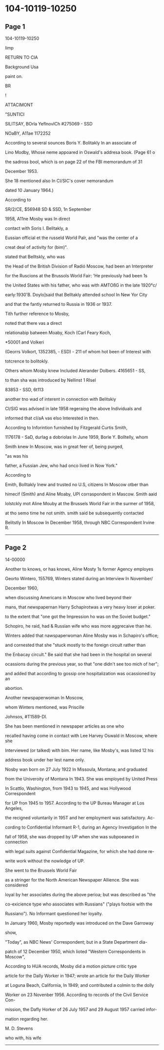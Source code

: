 # 104-10119-10250

## Page 1

104-10119-10250

limp

RETURN TO CIA

Background Usa

paint on.

BR

!

ATTACIMONT

"SUNTICI

SILITSAY, BOrla YeflnovICh #275069 - SSD

NOaBY, A11ae 1172252

According to several sounces Boris Y. Bolitakly ln an associate of

Lino Modby, Whose neme appoared in Oswald's addresa book. (Page 61 o

the sadross bool, which is on page 22 of the FBI memorandum of 31

December 1953.

She 18 mentioned also In CI/SIC's cover nemorandum

dated 10 January 1964.)

According to

SR/2/CE, $56948 SD & SSD, 1n September

1958, A11ne Mosby was In direct

contact with Soris I. Belitakly, a

Eussian official et the russeld World Palr, and "was the center of a

creat deal of activity for (bim)".

stated that Belltskly, who was

the Head of the British Division of Radió Moscow, had been an Interpreter

for the Ruscions at the Brussols World Fair: 'He previously had been 1s

the United States with his father, who was with AMTOßG in the late 1920°c/

early:1930'B. Doylo]said that Belltakly attended school In New Yor City

and that the fantly returned to Russia in 1936 or 1937.

Tith further reference to Mosby,

noted that there vas a direct

relationabip batween Moaby, Koch (Carl Feary Koch,

*50001 and Volkeri

(Georrs Volkort, 1352385, - ESD) - 211 of whom hot been of Interest with

totcrence to bolitokly.

Others whom Mosby knew Included Alerander Dolbers. 4165651 - SS,

to than sha was introduced by Nellinst 1 RIsel

83853 - SSD, 6t113

another tno wad of interent in connection with Belitskiy

CI/SIG was advised in late 1958 regeraing the above Individuals and

informed that cI/aA vas elso Interested in then.

According to Inforintion furnished by Fitzgerald Curtis Smith,

1176178 - SaD, durlag a dobriolas In June 1959, Borle Y. Bolltelly, whom

Smith knew In Moscow, was in great feer of, being purged,

"as was his

father, a Fussian Jew, who had onco lived in Now York."

According to

Emith, Bolltakly Inew and trusted no U.S, citizens In Moscow otber than

himecif (Smith) and Aline Moaby, UPI corraspondent in Mascow. Smith aaid

Iolstckly mot Aline Mouby at the Brussels World Fair in the surmer of 1958,

at tho semo time he not smith. smith said be subsequently contacted

Belitstly In Moscow In December 1958, through NBC Correspondent Irvine R.

---

## Page 2

14-00000

Another to knows, or has knows, Aline Mosty 1s former Agency employes

Georto Wintero, 155769, Winters stated during an Interview In November/

December 1960,

when discussing Americans in Moscow who lived beyond their

mans, that newspapernan Harry Schapirotwas a very heavy loser at poker.

to the extent that "one got the Impression ho was on the Soviet budget."

Schopiro, he raid, had & Russian wife who was more aggrecaive than he.

Winters added that nawspaperwoman Aline Mosby was in Schapiro's office;

and cornested that she "stuck mostly to the foreign circult rather than

the Enbacay circult." Be said that she had been in the hospital on several

ocassions during the previous year, so that "one didn't see too mich of her";

and added that according to gossip one hospitalization was ocassioned by an

abortion.

Another newspaperwoman In Moscow,

whom Winters mentioned, was Priscille

Johnsos, #T1589-DI.

She has been mentioned in newspaper articles as one who

recalled having come in contact with Lee Harvey Oswald in Moscow, where she

Interviewed (or talked) with bim. Her name, like Mosby's, was listed 12 his

address book under her lest name only.

Nosby wan born on 27 July 1922 In Missoula, Montana; and graduated

from the Univeroity of Montana In 1943. She was employed by United Press

In Scattlo, Washington, from 1943 to 1945, and was Hollywood Correspondent

for UP fron 1945 to 1957. According to the UP Bureau Manager at Los Angeles,

the recigned voluntarily in 195T and her employment was satisfactory. Ac-

cording to Confidential Informant R-1, during an Agency Investigation In the

fall of 1958, she was dropped by UP when she was subpoeaned in connection

with legal suits against Confidential Magazine, for which she had done re-

write work without the nowledge of UP.

She went to the Brussels World Fair

as a stringer for the North American Newspaper Allience. She was considered

loyal by her associates during the above perioa; but was described as "the

co-exicience type who associates with Russians" ("plays footsie with the

Russiano"). No Informant questioned her loyalty.

In January 1960, Mosby reportedly was introduced on the Dave Garroway

show,

"Today", as NBC News' Correspondent; but in a State Department dia-

patch of 12 December 1950, which lioted "Western Correspondents in Moscow",

According to HUA records, Mosby did a motion picture critic type

article for the Dally Worker in 1947; wrote an article for the Daily Worker

at Loguna Beach, California, In 1949; and contributed a colmin to the dolly

Worker on 23 Novenber 1956. According to records of the Civil Service Con-

mission, the Dafly Horker of 26 July 1957 and 29 August 1957 carried infor-

mation regarding her.

M. D. Stevens

who with, his wife

---

